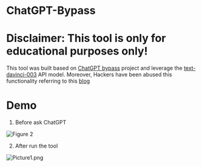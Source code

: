 # ChatGPT-Bypass

# Disclaimer: This tool is only for educational purposes only!

This tool was built based on [ChatGPT bypass](https://github.com/GrimOutlaw/ChatGPT-Bypass) project and leverage the [text-davinci-003](https://platform.openai.com/docs/models/gpt-3-5) API model. Moreover, Hackers have been abused this functionality referring to this [blog](https://arstechnica.com/information-technology/2023/02/now-open-fee-based-telegram-service-that-uses-chatgpt-to-generate-malware/)



# Demo

1. Before ask ChatGPT

![Figure 2](https://github.com/JimSolomon/ChatGPT-Bypass/blob/main/Figure%202.png)

2. After run the tool

![Picture1.png](https://github.com/JimSolomon/bug-bounty-2023/blob/main/Picture1.png)
